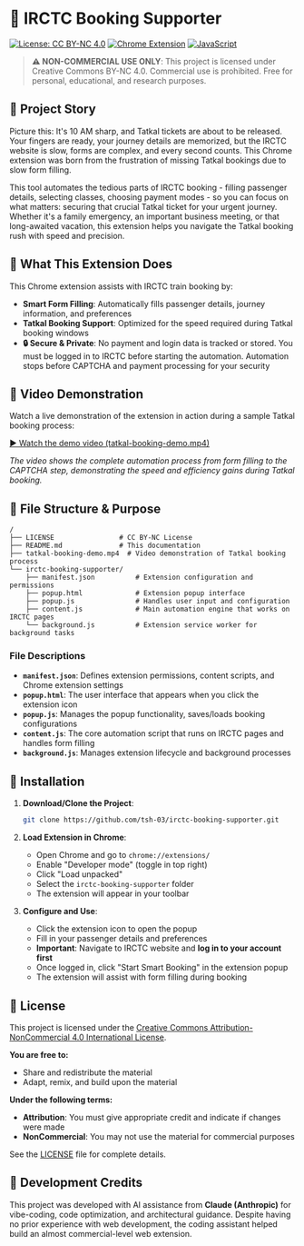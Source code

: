 # 🚄 IRCTC Booking Supporter

[![License: CC BY-NC 4.0](https://img.shields.io/badge/License-CC%20BY--NC%204.0-lightgrey.svg)](https://creativecommons.org/licenses/by-nc/4.0/)
[![Chrome Extension](https://img.shields.io/badge/Chrome-Extension-yellow.svg)](https://developer.chrome.com/docs/extensions/)
[![JavaScript](https://img.shields.io/badge/JavaScript-ES6-green.svg)](https://developer.mozilla.org/en-US/docs/Web/JavaScript)

> **⚠️ NON-COMMERCIAL USE ONLY**: This project is licensed under Creative Commons BY-NC 4.0. Commercial use is prohibited. Free for personal, educational, and research purposes.

## 📖 Project Story

Picture this: It's 10 AM sharp, and Tatkal tickets are about to be released. Your fingers are ready, your journey details are memorized, but the IRCTC website is slow, forms are complex, and every second counts. This Chrome extension was born from the frustration of missing Tatkal bookings due to slow form filling.

This tool automates the tedious parts of IRCTC booking - filling passenger details, selecting classes, choosing payment modes - so you can focus on what matters: securing that crucial Tatkal ticket for your urgent journey. Whether it's a family emergency, an important business meeting, or that long-awaited vacation, this extension helps you navigate the Tatkal booking rush with speed and precision.

## 🎯 What This Extension Does

This Chrome extension assists with IRCTC train booking by:
- **Smart Form Filling**: Automatically fills passenger details, journey information, and preferences
- **Tatkal Booking Support**: Optimized for the speed required during Tatkal booking windows
- **🔒 Secure & Private**: No payment and login data is tracked or stored. You must be logged in to IRCTC before starting the automation. Automation stops before CAPTCHA and payment processing for your security

## 🎥 Video Demonstration

Watch a live demonstration of the extension in action during a sample Tatkal booking process:


[▶️ Watch the demo video (tatkal-booking-demo.mp4)](tatkal-booking-demo.mp4)

*The video shows the complete automation process from form filling to the CAPTCHA step, demonstrating the speed and efficiency gains during Tatkal booking.*

## 📁 File Structure & Purpose

```
/
├── LICENSE                # CC BY-NC License
├── README.md              # This documentation
├── tatkal-booking-demo.mp4  # Video demonstration of Tatkal booking process
└── irctc-booking-supporter/
    ├── manifest.json          # Extension configuration and permissions
    ├── popup.html             # Extension popup interface
    ├── popup.js               # Handles user input and configuration
    ├── content.js             # Main automation engine that works on IRCTC pages
    └── background.js          # Extension service worker for background tasks
```

### File Descriptions

- **`manifest.json`**: Defines extension permissions, content scripts, and Chrome extension settings
- **`popup.html`**: The user interface that appears when you click the extension icon
- **`popup.js`**: Manages the popup functionality, saves/loads booking configurations
- **`content.js`**: The core automation script that runs on IRCTC pages and handles form filling
- **`background.js`**: Manages extension lifecycle and background processes

## 🚀 Installation

1. **Download/Clone the Project**:
   ```bash
   git clone https://github.com/tsh-03/irctc-booking-supporter.git
   ```

2. **Load Extension in Chrome**:
   - Open Chrome and go to `chrome://extensions/`
   - Enable "Developer mode" (toggle in top right)
   - Click "Load unpacked"
   - Select the `irctc-booking-supporter` folder
   - The extension will appear in your toolbar

3. **Configure and Use**:
   - Click the extension icon to open the popup
   - Fill in your passenger details and preferences
   - **Important**: Navigate to IRCTC website and **log in to your account first**
   - Once logged in, click "Start Smart Booking" in the extension popup
   - The extension will assist with form filling during booking

## 📄 License

This project is licensed under the [Creative Commons Attribution-NonCommercial 4.0 International License](https://creativecommons.org/licenses/by-nc/4.0/).

**You are free to:**
- Share and redistribute the material
- Adapt, remix, and build upon the material

**Under the following terms:**
- **Attribution**: You must give appropriate credit and indicate if changes were made
- **NonCommercial**: You may not use the material for commercial purposes

See the [LICENSE](LICENSE) file for complete details.

## 🤖 Development Credits

This project was developed with AI assistance from **Claude (Anthropic)** for vibe-coding, code optimization, and architectural guidance. Despite having no prior experience with web development, the coding assistant helped build an almost commercial-level web extension.
